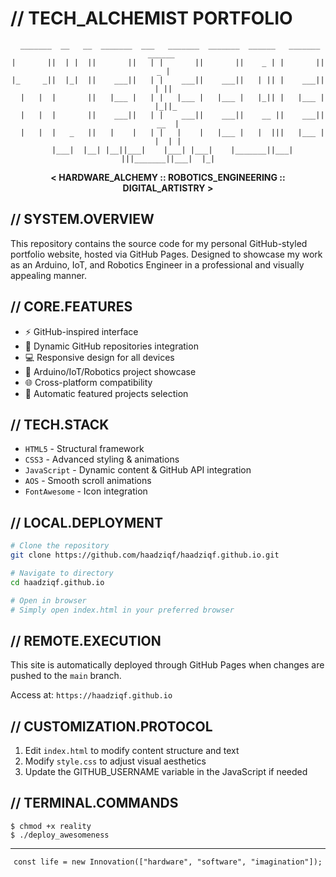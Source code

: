 # // TECH_ALCHEMIST PORTFOLIO

<div align="center">
  
```
 _______  __   __  _______  ___   _______  _______  ______   _______  ______   
|       ||  | |  ||       ||   | |       ||       ||    _ | |       ||    _ |  
|_     _||  |_|  ||    ___||   | |    ___||    ___||   | || |    ___||   | ||  
  |   |  |       ||   |___ |   | |   |___ |   |___ |   |_|| |   |___ |   |_||_ 
  |   |  |       ||    ___||   | |    ___||    ___||    __ ||    ___||    __  |
  |   |  |   _   ||   |    |   | |   |    |   |___ |   |  |||   |___ |   |  | |
  |___|  |__| |__||___|    |___| |___|    |_______||___|  |||_______||___|  |_|
```

**< HARDWARE_ALCHEMY :: ROBOTICS_ENGINEERING :: DIGITAL_ARTISTRY >**

</div>

## // SYSTEM.OVERVIEW

This repository contains the source code for my personal GitHub-styled portfolio website, hosted via GitHub Pages. Designed to showcase my work as an Arduino, IoT, and Robotics Engineer in a professional and visually appealing manner.

## // CORE.FEATURES

* ⚡ GitHub-inspired interface
* 🤖 Dynamic GitHub repositories integration
* 💻 Responsive design for all devices
* 🧠 Arduino/IoT/Robotics project showcase
* 🌐 Cross-platform compatibility
* 🔄 Automatic featured projects selection

## // TECH.STACK

* `HTML5` - Structural framework
* `CSS3` - Advanced styling & animations
* `JavaScript` - Dynamic content & GitHub API integration
* `AOS` - Smooth scroll animations
* `FontAwesome` - Icon integration

## // LOCAL.DEPLOYMENT

```bash
# Clone the repository
git clone https://github.com/haadziqf/haadziqf.github.io.git

# Navigate to directory
cd haadziqf.github.io

# Open in browser
# Simply open index.html in your preferred browser
```

## // REMOTE.EXECUTION

This site is automatically deployed through GitHub Pages when changes are pushed to the `main` branch.

Access at: `https://haadziqf.github.io`

## // CUSTOMIZATION.PROTOCOL

1. Edit `index.html` to modify content structure and text
2. Modify `style.css` to adjust visual aesthetics
3. Update the GITHUB_USERNAME variable in the JavaScript if needed

## // TERMINAL.COMMANDS

```
$ chmod +x reality
$ ./deploy_awesomeness
```

---

<div align="center">
  <code>const life = new Innovation(["hardware", "software", "imagination"]);</code>
</div> 
